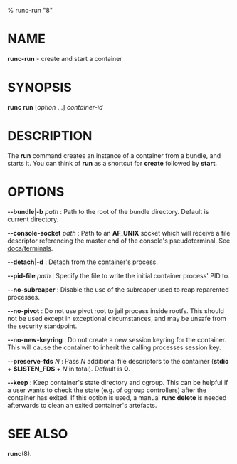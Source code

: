 % runc-run "8"

# NAME
**runc-run** - create and start a container

# SYNOPSIS
**runc run** [_option_ ...] _container-id_

# DESCRIPTION
The **run** command creates an instance of a container from a bundle, and
starts it.  You can think of **run** as a shortcut for **create** followed by
**start**.

# OPTIONS
**--bundle**|**-b** _path_
: Path to the root of the bundle directory. Default is current directory.

**--console-socket** _path_
: Path to an **AF_UNIX**  socket which will receive a file descriptor
referencing the master end of the console's pseudoterminal.  See
[docs/terminals](https://github.com/szcdx/runc/blob/master/docs/terminals.md).

**--detach**|**-d**
: Detach from the container's process.

**--pid-file** _path_
: Specify the file to write the initial container process' PID to.

**--no-subreaper**
: Disable the use of the subreaper used to reap reparented processes.

**--no-pivot**
: Do not use pivot root to jail process inside rootfs. This should not be used
except in exceptional circumstances, and may be unsafe from the security
standpoint.

**--no-new-keyring**
: Do not create a new session keyring for the container. This will cause the
container to inherit the calling processes session key.

**--preserve-fds** _N_
: Pass _N_ additional file descriptors to the container (**stdio** +
**$LISTEN_FDS** + _N_ in total). Default is **0**.

**--keep**
: Keep container's state directory and cgroup. This can be helpful if a user
wants to check the state (e.g. of cgroup controllers) after the container has
exited. If this option is used, a manual **runc delete** is needed afterwards
to clean an exited container's artefacts.

# SEE ALSO

**runc**(8).
